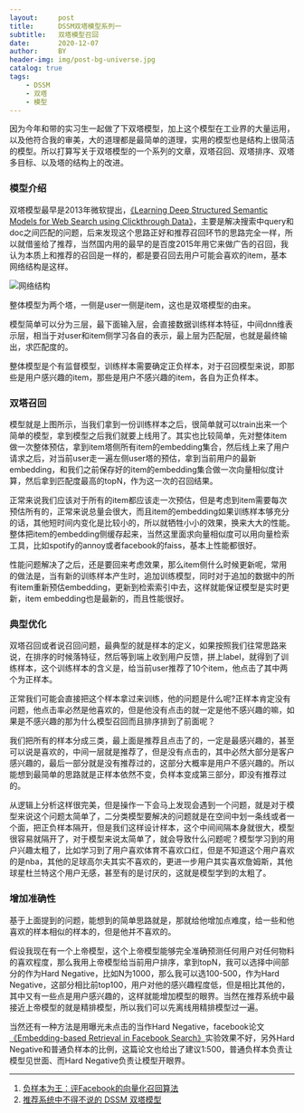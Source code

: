 ```yaml
---
layout:     post
title:      DSSM双塔模型系列一
subtitle:   双塔模型召回
date:       2020-12-07
author:     BY
header-img: img/post-bg-universe.jpg
catalog: true
tags:
    - DSSM
    - 双塔
    - 模型
---
```


因为今年和带的实习生一起做了下双塔模型，加上这个模型在工业界的大量运用，以及他符合我的审美，大的道理都是最简单的道理，实用的模型也是结构上很简洁的模型。所以打算写关于双塔模型的一个系列的文章，双塔召回、双塔排序、双塔多目标、以及塔的结构上的改进。

### 模型介绍

双塔模型最早是2013年微软提出，[《Learning Deep Structured Semantic Models for Web Search using Clickthrough Data》](https://link.zhihu.com/?target=https%3A//www.microsoft.com/en-us/research/wp-content/uploads/2016/02/cikm2013_DSSM_fullversion.pdf)，主要是解决搜索中query和doc之间匹配的问题，后来发现这个思路正好和推荐召回环节的思路完全一样，所以就借鉴给了推荐，当然国内用的最早的是百度2015年用它来做广告的召回，我认为本质上和推荐的召回是一样的，都是要召回去用户可能会喜欢的item，基本网络结构是这样。


![网络结构](http://yougth.top/img/dssm/dssm_4.png)

整体模型为两个塔，一侧是user一侧是item，这也是双塔模型的由来。

模型简单可以分为三层，最下面输入层，会直接数据训练样本特征，中间dnn维表示层，相当于对user和item侧学习各自的表示，最上层为匹配层，也就是最终输出，求匹配度的。

整体模型是个有监督模型，训练样本需要确定正负样本，对于召回模型来说，即那些是用户感兴趣的item，那些是用户不感兴趣的item，各自为正负样本。

### 双塔召回

模型就是上图所示，当我们拿到一份训练样本之后，很简单就可以train出来一个简单的模型，拿到模型之后我们就要上线用了。其实也比较简单，先对整体item做一次整体预估，拿到item塔侧所有item的embedding集合，然后线上来了用户请求之后，对当前user走一遍左侧user塔的预估，拿到当前用户的最新embedding，和我们之前保存好的item的embedding集合做一次向量相似度计算，然后拿到匹配度最高的topN，作为这一次的召回结果。

正常来说我们应该对于所有的item都应该走一次预估，但是考虑到item需要每次预估所有的，正常来说总量会很大，而且item的embedding如果训练样本够充分的话，其他短时间内变化是比较小的，所以就牺牲小小的效果，换来大大的性能。整体把item的embedding侧缓存起来，当然这里面求向量相似度可以用向量检索工具，比如spotify的annoy或者facebook的faiss，基本上性能都很好。

性能问题解决了之后，还是要回来考虑效果，那么item侧什么时候更新呢，常用的做法是，当有新的训练样本产生时，追加训练模型，同时对于追加的数据中的所有item重新预估embedding，更新到检索索引中去，这样就能保证模型是实时更新，item embedding也是最新的，而且性能很好。

### 典型优化

双塔召回或者说召回问题，最典型的就是样本的定义，如果按照我们往常思路来说，在排序的时候落特征，然后等到端上收到用户反馈，拼上label，就得到了训练样本，这个训练样本的含义是，给当前user推荐了10个item，他点击了其中两个为正样本。

正常我们可能会直接把这个样本拿过来训练，他的问题是什么呢?正样本肯定没有问题，他点击率必然是他喜欢的，但是他没有点击的就一定是他不感兴趣的嘛，如果是不感兴趣的那为什么模型召回而且排序排到了前面呢？

我们把所有的样本分成三类，最上面是推荐且点击了的，一定是最感兴趣的，甚至可以说是喜欢的，中间一层就是推荐了，但是没有点击的，其中必然大部分是客户感兴趣的，最后一部分就是没有推荐过的，这部分大概率是用户不感兴趣的。所以能想到最简单的思路就是正样本依然不变，负样本变成第三部分，即没有推荐过的。

从逻辑上分析这样很完美，但是操作一下会马上发现会遇到一个问题，就是对于模型来说这个问题太简单了，二分类模型要解决的问题就是在空间中划一条线或者一个面，把正负样本隔开，但是我们这样设计样本，这个中间间隔本身就很大，模型很容易就隔开了，对于模型来说太简单了，就会导致什么问题呢？模型学习到的用户兴趣太粗了，比如学习到了用户喜欢体育不喜欢口红，但是不知道这个用户喜欢的是nba，其他的足球高尔夫其实不喜欢的，更进一步用户其实喜欢詹姆斯，其他球星杜兰特这个用户无感，甚至有的是讨厌的，这就是模型学到的太粗了。

### 增加准确性

基于上面提到的问题，能想到的简单思路就是，那就给他增加点难度，给一些和他喜欢的样本相似的样本的，但是他并不喜欢的。

假设我现在有一个上帝模型，这个上帝模型能够完全准确预测任何用户对任何物料的喜欢程度，那么我用上帝模型给当前用户排序，拿到topN，我可以选择中间部分的作为Hard Negative，比如N为1000，那么我可以选100-500，作为Hard Negative，这部分相比前top100，用户对他的感兴趣程度低，但是相比其他的，其中又有一些点是用户感兴趣的，这样就能增加模型的眼界。当然在推荐系统中最接近上帝模型的就是精排模型，所以我们可以先离线用精排模型过一遍。

当然还有一种方法是用曝光未点击的当作Hard Negative，facebook论文[《Embedding-based Retrieval in Facebook Search》](https://arxiv.org/abs/2006.11632)实验效果不好，另外Hard Negative和普通负样本的比例，这篇论文也给出了建议1:500，普通负样本负责让模型见世面、而Hard Negative负责让模型开眼界。



---

1. [负样本为王：评Facebook的向量化召回算法](https://zhuanlan.zhihu.com/p/165064102)
2. [推荐系统中不得不说的 DSSM 双塔模型](https://www.6aiq.com/article/1589485687711)

